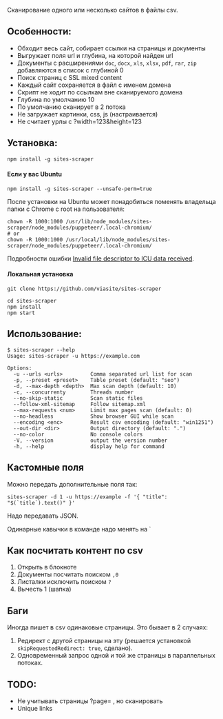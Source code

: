 Сканирование одного или несколько сайтов в файлы csv.

## Особенности:
- Обходит весь сайт, собирает ссылки на страницы и документы
- Выгружает поля url и глубина, на которой найден url
- Документы с расширениями `doc`, `docx`, `xls`, `xlsx`, `pdf`, `rar`, `zip` добавляются в список с глубиной 0
- Поиск страниц с SSL mixed content
- Каждый сайт сохраняется в файл с именем домена
- Скрипт не ходит по ссылкам вне сканируемого домена
- Глубина по умолчанию 10
- По умолчанию сканирует в 2 потока
- Не загружает картинки, css, js (настраивается)
- Не считает урлы с ?width=123&height=123

## Установка:
```
npm install -g sites-scraper
```

#### Если у вас Ubuntu
```
npm install -g sites-scraper --unsafe-perm=true
```

После установки на Ubuntu может понадобиться поменять владельца папки с Chrome с root на пользователя:
```
chown -R 1000:1000 /usr/lib/node_modules/sites-scraper/node_modules/puppeteer/.local-chromium/
# or
chown -R 1000:1000 /usr/local/lib/node_modules/sites-scraper/node_modules/puppeteer/.local-chromium/
```
Подробности ошибки [Invalid file descriptor to ICU data received](https://github.com/puppeteer/puppeteer/issues/2519).

#### Локальная установка
```
git clone https://github.com/viasite/sites-scraper

cd sites-scraper
npm install
npm start
```

## Использование:
```
$ sites-scraper --help
Usage: sites-scraper -u https://example.com

Options:
  -u --urls <urls>         Comma separated url list for scan
  -p, --preset <preset>    Table preset (default: "seo")
  -d, --max-depth <depth>  Max scan depth (default: 10)
  -c, --concurrenty        Threads number
  --no-skip-static         Scan static files
  --follow-xml-sitemap     Follow sitemap.xml
  --max-requests <num>     Limit max pages scan (default: 0)
  --no-headless            Show browser GUI while scan
  --encoding <enc>         Result csv encoding (default: "win1251")
  --out-dir <dir>          Output directory (default: ".")
  --no-color               No console colors
  -V, --version            output the version number
  -h, --help               display help for command
```

## Кастомные поля
Можно передать дополнительные поля так:
```
sites-scraper -d 1 -u https://example -f '{ "title": "$(`title`).text()" }'
```
Надо передавать JSON.

Одинарные кавычки в команде надо менять на ` 


## Как посчитать контент по csv
1. Открыть в блокноте
2. Документы посчитать поиском `,0`
3. Листалки исключить поиском `?`
4. Вычесть 1 (шапка)

## Баги
Иногда пишет в csv одинаковые страницы. Это бывает в 2 случаях: 
1. Редирект с другой страницы на эту (решается установкой `skipRequestedRedirect: true`, сделано).
2. Одновременный запрос одной и той же страницы в параллельных потоках.

## TODO:
- Не учитывать страницы ?page= , но сканировать
- Unique links
